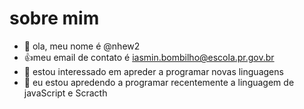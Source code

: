 # sobre mim
- 👋 ola, meu nome é @nhew2
- :+1:meu email de contato é iasmin.bombilho@escola.pr.gov.br
- 👀 estou interessado em apreder a programar novas linguagens
- 🌱 eu estou apredendo a programar recentemente a linguagem de javaScript e Scracth


<!---
nhew2/nhew2 is a ✨ special ✨ repository because its `README.md` (this file) appears on your GitHub profile.
You can click the Preview link to take a look at your changes.
--->
